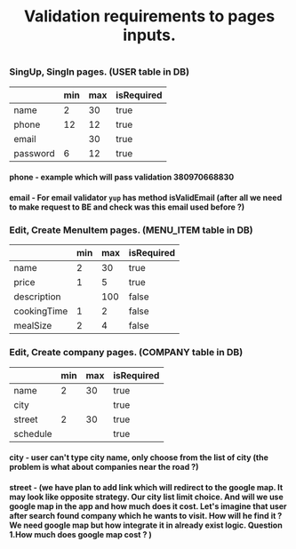 # <center>Validation requirements to pages inputs. </center>

#

### SingUp, SingIn pages. (USER table in DB)

|          | min | max | isRequired |
|----------|-----|-----|------------|    
| name     | 2   | 30  | true       |
| phone    | 12  | 12  | true       |  
| email    |     | 30  | true       |  
| password | 6   | 12  | true       |  

#### phone - example which will pass validation 380970668830
#### email - For email validator `yup` has method isValidEmail (after all we need to make request to BE and check was this email used before ?)

### Edit, Create MenuItem pages. (MENU_ITEM table in DB)
|             | min | max | isRequired |
|-------------|-----|-----|------------|  
| name        | 2   | 30  | true       |
| price       | 1   | 5   | true       |
| description |     | 100 | false      |
| cookingTime | 1   | 2   | false      |
| mealSize    | 2   | 4   | false      |


### Edit, Create company pages. (COMPANY table in DB)
|           | min | max | isRequired |
|-----------|-----|-----|------------|  
| name      | 2   | 30  | true       |
| city      |     |     | true       |
| street    | 2   | 30  | true       |
| schedule  |     |     | true       |
#### city - user can't type city name, only choose from the list of city (the problem is what about companies near the road ?)
#### street - (we have plan to add link which will redirect to the google map. It may look like opposite strategy. Our city list limit choice. And will we use google map in the app and how much does it cost. Let's imagine that user after search found company which he wants to visit. How will he find it ? We need google map but how integrate it in already exist logic. Question 1.How much does google map cost ? )



